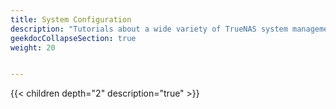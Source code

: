 ```yaml
---
title: System Configuration
description: "Tutorials about a wide variety of TrueNAS system management topics."
geekdocCollapseSection: true
weight: 20


---
```


{{< children depth="2" description="true" >}}
